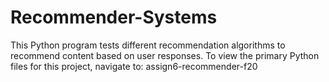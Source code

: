 # Recommender-Systems  
This Python program tests different recommendation algorithms to recommend content based on user responses.
To view the primary Python files for this project, navigate to:
assign6-recommender-f20
